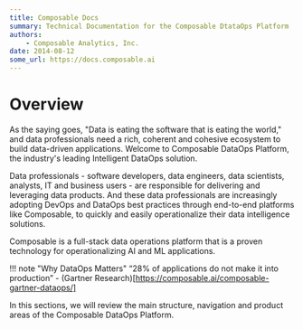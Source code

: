 ```yaml
---
title: Composable Docs
summary: Technical Documentation for the Composable DtataOps Platform
authors:
    - Composable Analytics, Inc.
date: 2014-08-12
some_url: https://docs.composable.ai
---
```


# Overview

As the saying goes, "Data is eating the software that is eating the world," and data professionals need a rich, coherent and cohesive ecosystem to build data-driven applications. Welcome to Composable DataOps Platform, the industry's leading Intelligent DataOps solution.

Data professionals - software developers, data engineers, data scientists, analysts, IT and business users - are responsible for delivering and leveraging data products. And these data professionals are increasingly adopting DevOps and DataOps best practices through end-to-end platforms like Composable, to quickly and easily operationalize their data intelligence solutions.

Composable is a full-stack data operations platform that is a proven technology for operationalizing AI and ML applications.

!!! note "Why DataOps Matters"
    “28% of applications do not make it into production” - (Gartner Research)[https://composable.ai/composable-gartner-dataops/]

In this sections, we will review the main structure, navigation and product areas of the Composable DataOps Platform.
